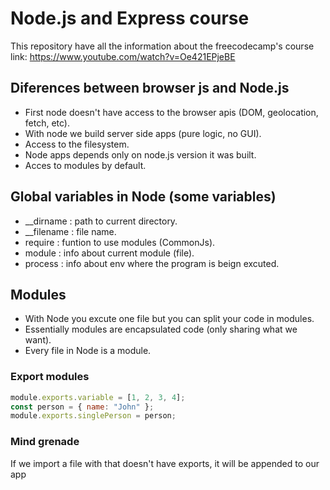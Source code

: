 # Node.js and Express course

This repository have all the information about the freecodecamp's course
link: https://www.youtube.com/watch?v=Oe421EPjeBE

## Diferences between browser js and Node.js

- First node doesn't have access to the browser apis (DOM, geolocation, fetch, etc).
- With node we build server side apps (pure logic, no GUI).
- Access to the filesystem.
- Node apps depends only on node.js version it was built.
- Acces to modules by default.

## Global variables in Node (some variables)

- \_\_dirname : path to current directory.
- \_\_filename : file name.
- require : funtion to use modules (CommonJs).
- module : info about current module (file).
- process : info about env where the program is beign excuted.

## Modules

- With Node you excute one file but you can split your code in modules.
- Essentially modules are encapsulated code (only sharing what we want).
- Every file in Node is a module.

### Export modules

```javascript
module.exports.variable = [1, 2, 3, 4];
const person = { name: "John" };
module.exports.singlePerson = person;
```

### Mind grenade

If we import a file with that doesn't have exports, it will be appended to our app
